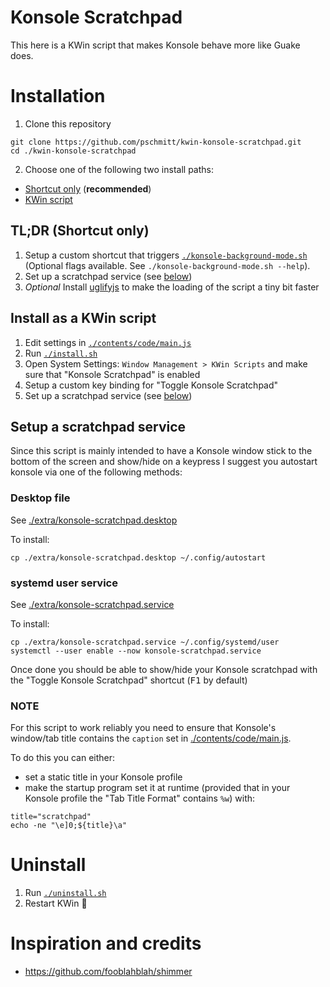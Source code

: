 # Konsole Scratchpad

This here is a KWin script that makes Konsole behave more like Guake does.

# Installation

1. Clone this repository
```shell
git clone https://github.com/pschmitt/kwin-konsole-scratchpad.git
cd ./kwin-konsole-scratchpad
```
2. Choose one of the following two install paths:
  - [Shortcut only](#tldr-shortcut-only) (**recommended**)
  - [KWin script](#install-as-a-kwin-script)

## TL;DR (Shortcut only)

1. Setup a custom shortcut that triggers 
[`./konsole-background-mode.sh`](./konsole-background-mode.sh) 
(Optional flags available. See `./konsole-background-mode.sh --help`).
2. Set up a scratchpad service (see [below](#setup-a-scratchpad-service))
3. *Optional* Install [uglifyjs](https://github.com/mishoo/UglifyJS) to make the
loading of the script a tiny bit faster

## Install as a KWin script

1. Edit settings in [`./contents/code/main.js`](./contents/code/main.js)
2. Run [`./install.sh`](./install.sh)
3. Open System Settings: `Window Management > KWin Scripts` and make sure 
that "Konsole Scratchpad" is enabled
4. Setup a custom key binding for "Toggle Konsole Scratchpad"
5. Set up a scratchpad service (see [below](#setup-a-scratchpad-service))

## Setup a scratchpad service

Since this script is mainly intended to have a Konsole window stick to the
bottom of the screen and show/hide on a keypress I suggest you autostart 
konsole via one of the following methods:

### Desktop file

See [./extra/konsole-scratchpad.desktop](./extra/konsole-scratchpad.desktop)

To install:

```shell
cp ./extra/konsole-scratchpad.desktop ~/.config/autostart
```

### systemd user service

See [./extra/konsole-scratchpad.service](./extra/konsole-scratchpad.service)

To install:

```shell
cp ./extra/konsole-scratchpad.service ~/.config/systemd/user
systemctl --user enable --now konsole-scratchpad.service
```

Once done you should be able to show/hide your Konsole scratchpad with the 
"Toggle Konsole Scratchpad" shortcut (<kbd>F1</kbd> by default)

### NOTE

For this script to work reliably you need to ensure that Konsole's window/tab 
title contains the `caption` set in 
[./contents/code/main.js](./contents/code/main.js).

To do this you can either:
- set a static title in your Konsole profile 
- make the startup program set it at runtime (provided that in your Konsole 
profile the "Tab Title Format" contains `%w`) with:

```shell
title="scratchpad"
echo -ne "\e]0;${title}\a"
```

# Uninstall

1. Run [`./uninstall.sh`](./uninstall.sh)
2. Restart KWin 🤷

# Inspiration and credits

- https://github.com/fooblahblah/shimmer
